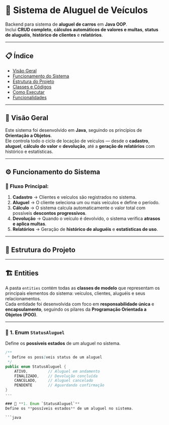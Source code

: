 # 🚗 Sistema de Aluguel de Veículos

Backend para sistema de **aluguel de carros** em **Java OOP**.  
Inclui **CRUD completo**, **cálculos automáticos de valores e multas**, **status de aluguéis**, **histórico de clientes** e **relatórios**.

---

## 📋 Índice
- [Visão Geral](#-visão-geral)
- [Funcionamento do Sistema](#-funcionamento-do-sistema)
- [Estrutura do Projeto](#-estrutura-do-projeto)
- [Classes e Códigos](#-classes-e-códigos)
- [Como Executar](#-como-executar)
- [Funcionalidades](#-funcionalidades)

---

## 🎯 Visão Geral

Este sistema foi desenvolvido em **Java**, seguindo os princípios de **Orientação a Objetos**.  
Ele controla todo o ciclo de locação de veículos — desde o **cadastro**, **aluguel**, **cálculo do valor** e **devolução**, até a **geração de relatórios** com histórico e estatísticas.

---

## ⚙️ Funcionamento do Sistema

### 🔁 Fluxo Principal:
1. **Cadastro** → Clientes e veículos são registrados no sistema.  
2. **Aluguel** → O cliente seleciona um ou mais veículos e define o período.  
3. **Cálculo** → O sistema calcula automaticamente o valor total com possíveis **descontos progressivos**.  
4. **Devolução** → Quando o veículo é devolvido, o sistema verifica **atrasos e aplica multas**.  
5. **Relatórios** → Geração de **histórico de aluguéis** e **estatísticas de uso**.

---

## 📁 Estrutura do Projeto

---

## 🏗️ Entities

A pasta `entities` contém todas as **classes de modelo** que representam os principais elementos do sistema: veículos, clientes, aluguéis e seus relacionamentos.  
Cada entidade foi desenvolvida com foco em **responsabilidade única** e **encapsulamento**, seguindo os pilares da **Programação Orientada a Objetos (POO)**.

---

### 🧩 **1. Enum `StatusAluguel`**
Define os **possíveis estados** de um aluguel no sistema.

```java
/**
 * Define os possíveis status de um aluguel
 */
public enum StatusAluguel {
    ATIVO,         // Aluguel em andamento
    FINALIZADO,    // Devolução concluída
    CANCELADO,     // Aluguel cancelado
    PENDENTE       // Aguardando confirmação
}
---

### 🧩 **1. Enum `StatusAluguel`**
Define os **possíveis estados** de um aluguel no sistema.

```java
